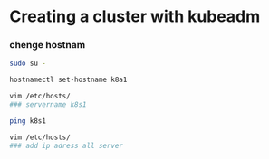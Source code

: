 # Creating a cluster with kubeadm
### chenge hostnam
```bash
sudo su -
```
```bash
hostnamectl set-hostname k8a1
```
```bash
vim /etc/hosts/
### servername k8s1
```
```bash
ping k8s1
```
```bash
vim /etc/hosts/
### add ip adress all server
```
